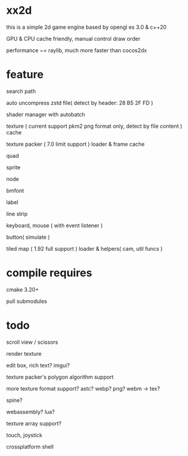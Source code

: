# xx2d

this is a simple 2d game engine based by opengl es 3.0 & c++20

GPU & CPU cache friendly, manual control draw order

performance ~= raylib, much more faster than cocos2dx


# feature

search path

auto uncompress zstd file( detect by header: 28 B5 2F FD )

shader manager with autobatch

texture ( current support pkm2 png format only, detect by file content ) cache

texture packer ( 7.0 limit support ) loader & frame cache

quad

sprite

node

bmfont

label

line strip

keyboard, mouse ( with event listener )

button( simulate )

tiled map ( 1.92 full support ) loader & helpers( cam, util funcs )

# compile requires

cmake 3.20+

pull submodules

# todo

scroll view / scissors

render texture

edit box, rich text? imgui?

texture packer's polygon algorithm support

more texture format support? astc? webp? png? webm -> tex?

spine?

webassembly? lua? 

texture array support?

touch, joystick

crossplatform shell
